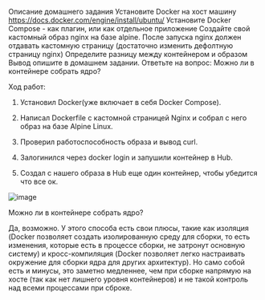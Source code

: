 Описание домашнего задания
Установите Docker на хост машину
https://docs.docker.com/engine/install/ubuntu/
Установите Docker Compose - как плагин, или как отдельное приложение
Создайте свой кастомный образ nginx на базе alpine. После запуска nginx должен отдавать кастомную страницу (достаточно изменить дефолтную страницу nginx)
Определите разницу между контейнером и образом
Вывод опишите в домашнем задании.
Ответьте на вопрос: Можно ли в контейнере собрать ядро?


Ход работ:

1. Установил Docker(уже включает в себя Docker Compose).

2. Написал Dockerfile с кастомной страницей Nginx и собрал с него образ на базе Alpine Linux.

3. Проверил работоспособность образа и вывод curl.

4. Залогинился через docker login и запушили контейнер в Hub.

5. Создал с нашего образа в Hub еще один контейнер, чтобы убедится что все ок.


![image](https://github.com/user-attachments/assets/b655e036-a322-4235-b29d-02b1b8800983)


Можно ли в контейнере собрать ядро?

Да, возможно. У этого способа есть свои плюсы, такие как изоляция (Docker позволяет создать изолированную среду для сборки, то есть изменения, которые есть в процессе сборки, не затронут основную систему) и кросс-компиляция (Docker позволяет легко настраивать окружение для сборки ядра для других архитектур). Но само собой есть и минусы, это заметно медленнее, чем при сборке напрямую на хосте (так как нет лишнего уровня контейнеров) и не такой контроль над всеми процессами при сброке.
